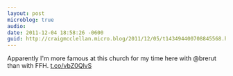 ```yaml
---
layout: post
microblog: true
audio: 
date: 2011-12-04 18:58:26 -0600
guid: http://craigmcclellan.micro.blog/2011/12/05/t143494400708845568.html
---
```

Apparently I'm more famous at this church for my time here with @brerut than with FFH. [t.co/vbZ0QlvS](http://t.co/vbZ0QlvS)
